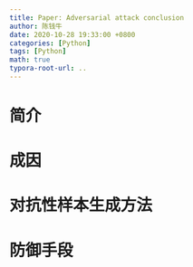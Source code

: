 ```yaml
---
title: Paper: Adversarial attack conclusion
author: 陈钱牛
date: 2020-10-28 19:33:00 +0800
categories: [Python]
tags: [Python]
math: true
typora-root-url: ..
---
```


# 简介

# 成因

# 对抗性样本生成方法

# 防御手段

